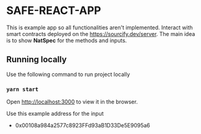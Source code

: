 # SAFE-REACT-APP

This is example app so all functionalities aren't implemented.
Interact with smart contracts deployed on the https://sourcify.dev/server. The main idea is to show **NatSpec**
for the methods and inputs.

## Running locally

Use the following command to run project locally
### `yarn start`

Open [http://localhost:3000](http://localhost:3000) to view it in the browser.

Use this example address for the input
- 0x00108a984a2577c8923FFd93aB1D33De5E9095a6
